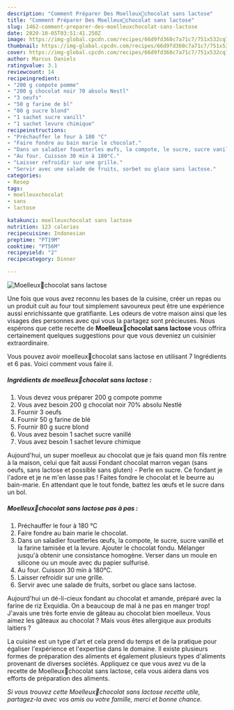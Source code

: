```yaml
---
description: "Comment Préparer Des Moelleux🍫chocolat sans lactose"
title: "Comment Préparer Des Moelleux🍫chocolat sans lactose"
slug: 1462-comment-preparer-des-moelleuxchocolat-sans-lactose
date: 2020-10-05T03:51:41.250Z
image: https://img-global.cpcdn.com/recipes/66d9fd360c7a71c7/751x532cq70/moelleux🍫chocolat-sans-lactose-photo-principale-de-la-recette.jpg
thumbnail: https://img-global.cpcdn.com/recipes/66d9fd360c7a71c7/751x532cq70/moelleux🍫chocolat-sans-lactose-photo-principale-de-la-recette.jpg
cover: https://img-global.cpcdn.com/recipes/66d9fd360c7a71c7/751x532cq70/moelleux🍫chocolat-sans-lactose-photo-principale-de-la-recette.jpg
author: Marcus Daniels
ratingvalue: 3.1
reviewcount: 14
recipeingredient:
- "200 g compote pomme"
- "200 g chocolat noir 70 absolu Nestl"
- "3 oeufs"
- "50 g farine de bl"
- "80 g sucre blond"
- "1 sachet sucre vanill"
- "1 sachet levure chimique"
recipeinstructions:
- "Préchauffer le four à 180 °C"
- "Faire fondre au bain marie le chocolat."
- "Dans un saladier fouetterles œufs, la compote, le sucre, sucre vanillé et la farine tamisée et la levure. Ajouter le chocolat fondu. Mélanger jusqu&#39;à obtenir une consistance homogène. Verser dans un moule en silicone ou un moule avec du papier sulfurisé."
- "Au four. Cuisson 30 min à 180°C."
- "Laisser refroidir sur une grille."
- "Servir avec une salade de fruits, sorbet ou glace sans lactose."
categories:
- Resep
tags:
- moelleuxchocolat
- sans
- lactose

katakunci: moelleuxchocolat sans lactose 
nutrition: 123 calories
recipecuisine: Indonesian
preptime: "PT19M"
cooktime: "PT56M"
recipeyield: "2"
recipecategory: Dinner

---
```



![Moelleux🍫chocolat sans lactose](https://img-global.cpcdn.com/recipes/66d9fd360c7a71c7/751x532cq70/moelleux🍫chocolat-sans-lactose-photo-principale-de-la-recette.jpg)

Une fois que vous avez reconnu les bases de la cuisine, créer un repas ou un produit cuit au four tout simplement savoureux peut être une expérience aussi enrichissante que gratifiante. Les odeurs de votre maison ainsi que les visages des personnes avec qui vous la partagez sont précieuses. Nous espérons que cette recette de <strong> Moelleux🍫chocolat sans lactose </strong> vous offrira certainement quelques suggestions pour que vous deveniez un cuisinier extraordinaire.

<!--inarticleads1-->

Vous pouvez avoir moelleux🍫chocolat sans lactose en utilisant 7 Ingrédients et 6 pas. Voici comment vous faire il.

##### Ingrédients de moelleux🍫chocolat sans lactose :

1. Vous devez vous préparer 200 g compote pomme
1. Vous avez besoin 200 g chocolat noir 70% absolu Nestlé
1. Fournir 3 oeufs
1. Fournir 50 g farine de blé
1. Fournir 80 g sucre blond
1. Vous avez besoin 1 sachet sucre vanillé
1. Vous avez besoin 1 sachet levure chimique


Aujourd&#39;hui, un super moelleux au chocolat que je fais quand mon fils rentre à la maison, celui que fait aussi Fondant chocolat marron vegan (sans oeufs, sans lactose et possible sans gluten) - Perle en sucre. Ce fondant je l&#39;adore et je ne m&#39;en lasse pas ! Faites fondre le chocolat et le beurre au bain-marie. En attendant que le tout fonde, battez les œufs et le sucre dans un bol. 

<!--inarticleads2-->

##### Moelleux🍫chocolat sans lactose pas à pas :

1. Préchauffer le four à 180 °C
1. Faire fondre au bain marie le chocolat.
1. Dans un saladier fouetterles œufs, la compote, le sucre, sucre vanillé et la farine tamisée et la levure. Ajouter le chocolat fondu. Mélanger jusqu&#39;à obtenir une consistance homogène. Verser dans un moule en silicone ou un moule avec du papier sulfurisé.
1. Au four. Cuisson 30 min à 180°C.
1. Laisser refroidir sur une grille.
1. Servir avec une salade de fruits, sorbet ou glace sans lactose.


Aujourd&#39;hui un dé-li-cieux fondant au chocolat et amande, préparé avec la farine de riz Exquidia. On a beaucoup de mal à ne pas en manger trop! J&#39;avais une très forte envie de gâteau au chocolat bien moelleux. Vous aimez les gâteaux au chocolat ? Mais vous êtes allergique aux produits laitiers ? 

<!--inarticleads1-->

<p>
La cuisine est un type d'art et cela prend du temps et de la pratique pour égaliser l'expérience et l'expertise dans le domaine. Il existe plusieurs formes de préparation des aliments et également plusieurs types d'aliments provenant de diverses sociétés. Appliquez ce que vous avez vu de la recette de Moelleux🍫chocolat sans lactose, cela vous aidera dans vos efforts de préparation des aliments.
</p>

<p>
<i>Si vous trouvez cette Moelleux🍫chocolat sans lactose recette utile, partagez-la avec vos amis ou votre famille, merci et bonne chance.</i>
</p>
